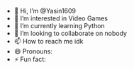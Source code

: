 - 👋 Hi, I’m @Yasin1609
- 👀 I’m interested in Video Games
- 🌱 I’m currently learning Python
- 💞️ I’m looking to collaborate on nobody
- 📫 How to reach me idk
- 😄 Pronouns: 
- ⚡ Fun fact: 

<!---
Yasin1609/Yasin1609 is a ✨ special ✨ repository because its `README.md` (this file) appears on your GitHub profile.
You can click the Preview link to take a look at your changes.
--->

